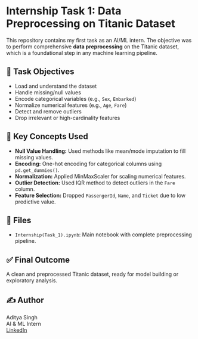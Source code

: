# Internship Task 1: Data Preprocessing on Titanic Dataset

This repository contains my first task as an AI/ML intern. The objective was to perform comprehensive **data preprocessing** on the Titanic dataset, which is a foundational step in any machine learning pipeline.

## 📌 Task Objectives

- Load and understand the dataset
- Handle missing/null values
- Encode categorical variables (e.g., `Sex`, `Embarked`)
- Normalize numerical features (e.g., `Age`, `Fare`)
- Detect and remove outliers
- Drop irrelevant or high-cardinality features

## 🧠 Key Concepts Used

- **Null Value Handling:** Used methods like mean/mode imputation to fill missing values.
- **Encoding:** One-hot encoding for categorical columns using `pd.get_dummies()`.
- **Normalization:** Applied MinMaxScaler for scaling numerical features.
- **Outlier Detection:** Used IQR method to detect outliers in the `Fare` column.
- **Feature Selection:** Dropped `PassengerId`, `Name`, and `Ticket` due to low predictive value.

## 📂 Files

- `Internship(Task_1).ipynb`: Main notebook with complete preprocessing pipeline.

## ✅ Final Outcome

A clean and preprocessed Titanic dataset, ready for model building or exploratory analysis.

## ✍️ Author

Aditya Singh  
AI & ML Intern  
[LinkedIn](linkedin.com/in/aditya-singh-5927871ab)
